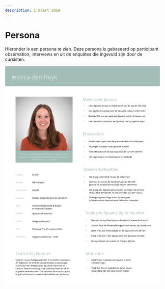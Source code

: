 ```yaml
---
description: 1 maart 2019
---
```


# Persona

Hieronder is een persona te zien. Deze persona is gebaseerd op participant observation, interviews en uit de enquêtes die ingevuld zijn door de cursisten. 

![](../../.gitbook/assets/persona-1.jpg)

